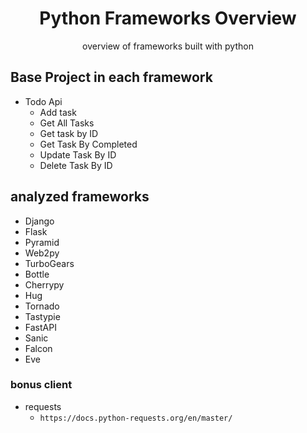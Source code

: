 <h1 align="center"> Python Frameworks Overview</h1>

<p align="center">overview of frameworks built with python</p>



## Base Project in each framework

- Todo Api
    - Add task
    - Get All Tasks
    - Get task by ID
    - Get Task By Completed
    - Update Task By ID
    - Delete Task By ID

## analyzed frameworks
- Django
- Flask
- Pyramid
- Web2py
- TurboGears
- Bottle
- Cherrypy
- Hug
- Tornado
- Tastypie
- FastAPI
- Sanic
- Falcon
- Eve

### bonus client
- requests
  - `https://docs.python-requests.org/en/master/`